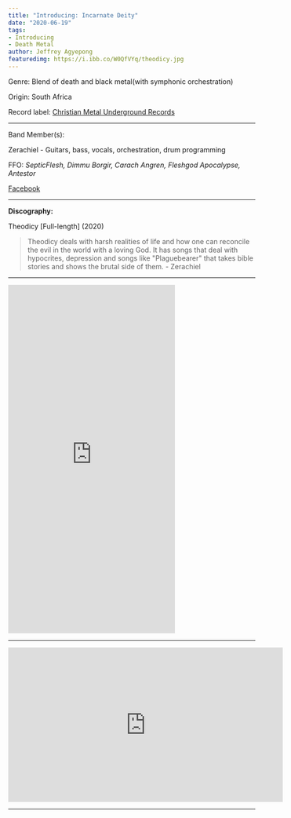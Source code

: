 ```yaml
---
title: "Introducing: Incarnate Deity"
date: "2020-06-19"
tags:
- Introducing
- Death Metal
author: Jeffrey Agyepong
featuredimg: https://i.ibb.co/W0QfVYq/theodicy.jpg
---
```


Genre: Blend of death and black metal(with symphonic orchestration)

Origin: South Africa

Record label: [Christian Metal Underground Records](https://web.facebook.com/ChristianMetalUndergroundRecords/) 

<hr>

Band Member(s):

Zerachiel - Guitars, bass, vocals, orchestration, drum programming

FFO: _SepticFlesh, Dimmu Borgir, Carach Angren, Fleshgod Apocalypse, Antestor_

[Facebook](https://web.facebook.com/incarnatedeitySBM/)

<hr>

**Discography:**

Theodicy [Full-length] (2020)

> Theodicy deals with harsh realities of life and how one can reconcile the evil in the world with a loving God. It has songs that deal with hypocrites, depression and songs like "Plaguebearer" that takes bible stories and shows the brutal side of them. - Zerachiel

<hr>

<iframe style="border: 0; width: 340px; height: 710px;" src="https://bandcamp.com/EmbeddedPlayer/album=4060636170/size=large/bgcol=ffffff/linkcol=0687f5/transparent=true/" seamless><a href="https://visionofgodrecords.bandcamp.com/album/theodicy">Theodicy by Incarnate Deity</a></iframe>

<hr>

<div class="video-container"><iframe src="https://www.youtube.com/embed/3fgvvjJslic" width="560" height="315" frameborder="0"></iframe></div>

<hr>







